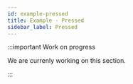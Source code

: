 ```yaml
---
id: example-pressed
title: Example - Pressed
sidebar_label: Pressed
---
```


:::important Work on progress

We are currenly working on this section.

:::
